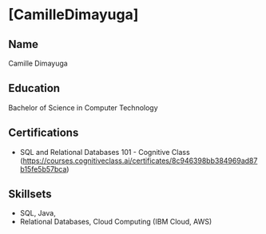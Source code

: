 # [CamilleDimayuga]

## Name
Camille Dimayuga
## Education
Bachelor of Science in Computer Technology

## Certifications
- SQL and Relational Databases 101 - Cognitive Class (https://courses.cognitiveclass.ai/certificates/8c946398bb384969ad87b15fe5b57bca)

## Skillsets
- SQL, Java, 
- Relational Databases, Cloud Computing (IBM Cloud, AWS)
